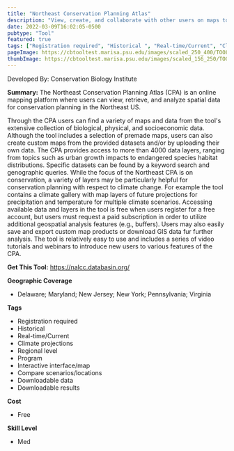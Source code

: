 ```yaml
---
title: "Northeast Conservation Planning Atlas"
description: "View, create, and collaborate with other users on maps to visualize biological, physical, and socio-economic information about the Northeast."
date: 2022-03-09T16:02:05-0500
pubtype: "Tool"
featured: true
tags: ["Registration required", "Historical ", "Real-time/Current", "Climate projections", "Regional level", "Program", "Interactive interface/map", "Compare scenarios/locations", "Downloadable data", "Downloadable results"]
pageImage: https://cbtooltest.marisa.psu.edu/images/scaled_250_400/TOOLID_43.0_ScreenCapture-1.png
thumbImage: https://cbtooltest.marisa.psu.edu/images/scaled_156_250/TOOLID_43.0_ScreenCapture-1.png
---
```

Developed By: Conservation Biology Institute

**Summary:** The Northeast Conservation Planning Atlas (CPA) is an online mapping platform where users can view, retrieve, and analyze spatial data for conservation planning in the Northeast US. 

Through the CPA users can find a variety of  maps and data from the tool's extensive collection of biological, physical, and socioeconomic data. Although the tool includes a selection of premade maps, users can also create custom maps from the provided datasets and/or by uploading their own data. The CPA provides access to more than 4000 data layers, ranging from topics such as urban growth impacts to endangered species habitat distributions. Specific datasets can be found by a keyword search and genographic queries. While the focus of the Northeast CPA is on conservation, a variety of layers may be particularly helpful for conservation planning with respect to climate change. For example the tool contains a climate gallery with map layers of future projections for precipitation and temperature for multiple climate scenarios. Accessing available data and layers in the tool is free when users register for a free account, but users must request a paid subscription in order to utilize additional geospatial analysis features (e.g., buffers). Users may also easily save and export custom map products or download GIS data fur further analysis. The tool is relatively easy to use and includes a series of video tutorials and webinars to introduce new users to various features of the CPA. 

__**Get This Tool:**__ https://nalcc.databasin.org/

__**Geographic Coverage**__
- Delaware; Maryland; New Jersey; New York; Pennsylvania; Virginia

__**Tags**__
-  Registration required
-  Historical 
-  Real-time/Current
-  Climate projections
-  Regional level
-  Program
-  Interactive interface/map
-  Compare scenarios/locations
-  Downloadable data
-  Downloadable results

__**Cost**__
- Free

__**Skill Level**__
- Med
